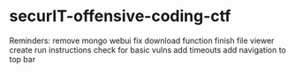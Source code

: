 # securIT-offensive-coding-ctf

Reminders:
    remove mongo webui
    fix download function
    finish file viewer
    create run instructions
    check for basic vulns 
    add timeouts
    add navigation to top bar